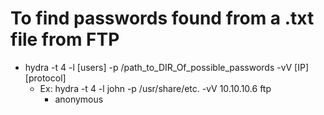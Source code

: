 # To find passwords found from a .txt file from FTP

- hydra -t 4 -l [users] -p /path_to_DIR_Of_possible_passwords -vV [IP] [protocol]
  - Ex: hydra -t 4 -l john -p /usr/share/etc. -vV 10.10.10.6 ftp
    - anonymous
